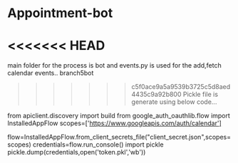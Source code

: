 # Appointment-bot


<<<<<<< HEAD
=======
main folder for the process is bot and events.py is used for the add,fetch calendar events..
branch5bot
>>>>>>> c5f0ace9a5a9539b3725c5d8aed4435c9a92b800
Pickle file is generate using below code...

from apiclient.discovery import build
from google_auth_oauthlib.flow import InstalledAppFlow
scopes=['https://www.googleapis.com/auth/calendar']

flow=InstalledAppFlow.from_client_secrets_file("client_secret.json",scopes=scopes)
credentials=flow.run_console()
import pickle
pickle.dump(credentials,open('token.pkl','wb'))
